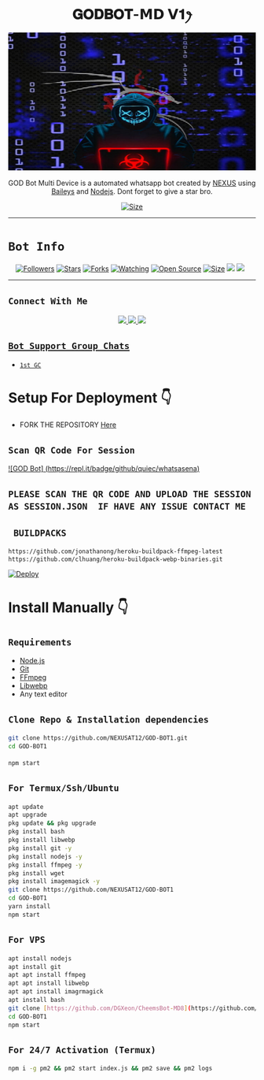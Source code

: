 

<h1 align="center">𝐆𝐎𝐃𝐁𝐎𝐓-𝗠𝗗 𝗩𝟏ꫂ<br></h1>
<p align="center">
<img src="./GODMEDIA/theme/GODBOTPIC.jpg" width="540" height="280" />
</p>

<p align="center">
GOD Bot Multi Device is a automated whatsapp bot created by <a href="https://github.com/NEXUSAT12" target="_blank">NEXUS</a> using <a href="https://github.com/adiwajshing/Baileys" target="_blank">Baileys</a> and <a href="https://github.com/nodejs" target="_blank">Nodejs</a>. Dont forget to give a star bro.
</p>

<p align="center">
<a href="https://t.me/HACKERGuru2/"><img title="Size" src="https://img.shields.io/badge/Tutorial-Video-green"></a>
</p>

------

# ```Bot Info```
<p align="center">
<a href="https://github.com/NEXUSAT12/followers"><img title="Followers" src="https://img.shields.io/github/followers/NEXUSAT12?color=red&style=flat-square"></a>
<a href="https://github.com/NEXUSAT12/GOD-BOT1/stargazers/"><img title="Stars" src="https://img.shields.io/github/stars/NEXUSAT12/GOD-BOT1?color=blue&style=flat-square"></a>
<a href="https://github.com/NEXUSAT12/GOD-BOT1/network/members"><img title="Forks" src="https://img.shields.io/github/forks/NEXUSAT12/GOD-BOT1?color=red&style=flat-square"></a>
<a href="https://github.com/NEXUSAT12/GOD-BOT1/watchers"><img title="Watching" src="https://img.shields.io/github/watchers/NEXUSAT12/GOD-BOT1?label=Watchers&color=blue&style=flat-square"></a>
<a href="https://github.com/NEXUSAT12/GOD-BOT1"><img title="Open Source" src="https://img.shields.io/badge/Author-GOD%20Bot%20Inc.-red?v=103"></a>
<a href="https://github.com/NEXUSAT12/GOD-BOT1/"><img title="Size" src="https://img.shields.io/github/repo-size/NEXUSAT12/GOD-BOT1?style=flat-square&color=green"></a>
<a href="https://hits.seeyoufarm.com"><img src="https://hits.seeyoufarm.com/api/count/incr/badge.svg?url=https%3A%2F%2Fgithub.com%2FNEXUSAT12%2FGOD-BOT1&count_bg=%2379C83D&title_bg=%23555555&icon=probot.svg&icon_color=%2300FF6D&title=hits&edge_flat=false"/></a>
<a href="https://github.com/NEXUSAT12/GOD-BOT1/graphs/commit-activity"><img height="20" src="https://img.shields.io/badge/Maintained%3F-yes-green.svg"></a>&nbsp;&nbsp;
</p>
<p align='center'>
    </p>

-------

## ```Connect With Me```
<p align="center">
<a href="https://wa.me/918130784851"><img src="https://img.shields.io/badge/Contact NEXUS-25D366?style=for-the-badge&logo=whatsapp&logoColor=white" />
<a href="https://chat.whatsapp.com/H2yL8sXuUsd2K1wuYydjnb"><img src="https://img.shields.io/badge/Join Official GC-25D366?style=for-the-badge&logo=whatsapp&logoColor=white" />
<a href="https://t.me/HACKERGuru2"><img src="https://img.shields.io/badge/TELEGRAM GROUP-ff0000?style=for-the-badge&logo=telegram&logoColor=ff000000&link=https://youtube.com/@DGXeon" /><br>
</p>


<p align="left">
</p>

## ```Bot Support Group Chats```

- [`1st GC`](https://chat.whatsapp.com/H2yL8sXuUsd2K1wuYydjnb)

# Setup For Deployment 👇

- FORK THE REPOSITORY [Here](https://github.com/DGXeon/CheemsBot-MD8/fork)

## `Scan QR Code For Session`
[![GOD Bot]
(https://repl.it/badge/github/quiec/whatsasena)](https://replit.com/@NEXUSAT12/Xiao-Md)

## `PLEASE SCAN THE QR CODE AND UPLOAD THE SESSION AS SESSION.JSON  IF HAVE ANY ISSUE CONTACT ME`

## ` BUILDPACKS`

```
https://github.com/jonathanong/heroku-buildpack-ffmpeg-latest
https://github.com/clhuang/heroku-buildpack-webp-binaries.git
```

[![Deploy](https://www.herokucdn.com/deploy/button.svg)](https://heroku.com/deploy?template=https://github.com/NEXUSAT12/GOD-BOT1/)

# Install Manually 👇
## `Requirements`
* [Node.js](https://nodejs.org/en/)
* [Git](https://git-scm.com/downloads)
* [FFmpeg](https://github.com/BtbN/FFmpeg-Builds/releases/download/autobuild-2020-12-08-13-03/ffmpeg-n4.3.1-26-gca55240b8c-win64-gpl-4.3.zip)
* [Libwebp](https://developers.google.com/speed/webp/download)
* Any text editor
## `Clone Repo & Installation dependencies`
```bash
git clone https://github.com/NEXUSAT12/GOD-BOT1.git
cd GOD-BOT1

npm start
```
## `For Termux/Ssh/Ubuntu`
```bash
apt update
apt upgrade
pkg update && pkg upgrade
pkg install bash
pkg install libwebp
pkg install git -y
pkg install nodejs -y 
pkg install ffmpeg -y 
pkg install wget
pkg install imagemagick -y
git clone https://github.com/NEXUSAT12/GOD-BOT1
cd GOD-BOT1
yarn install
npm start
```
## `For VPS`
```bash
apt install nodejs 
apt install git 
apt apt install ffmpeg 
apt apt install libwebp 
apt apt install imagrmagick
apt install bash
git clone [https://github.com/DGXeon/CheemsBot-MD8](https://github.com/NEXUSAT12/GOD-BOT1)
cd GOD-BOT1
npm start
```
## `For 24/7 Activation (Termux)`
```bash
npm i -g pm2 && pm2 start index.js && pm2 save && pm2 logs
```
